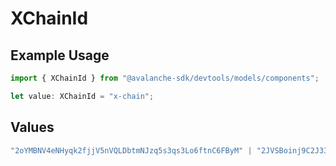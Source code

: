 # XChainId

## Example Usage

```typescript
import { XChainId } from "@avalanche-sdk/devtools/models/components";

let value: XChainId = "x-chain";
```

## Values

```typescript
"2oYMBNV4eNHyqk2fjjV5nVQLDbtmNJzq5s3qs3Lo6ftnC6FByM" | "2JVSBoinj9C2J33VntvzYtVJNZdN2NKiwwKjcumHUWEb5DbBrm" | "x-chain"
```